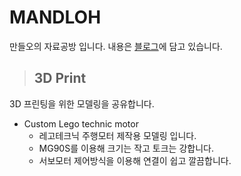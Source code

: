 # MANDLOH
만들오의 자료공방 입니다.
내용은 [블로그]에 담고 있습니다. 

> ## 3D Print
3D 프린팅을 위한 모델링을 공유합니다.  

* Custom Lego technic motor
  - 레고테크닉 주행모터 제작용 모델링 입니다.  
  - MG90S를 이용해 크기는 작고 토크는 강합니다.
  - 서보모터 제어방식을 이용해 연결이 쉽고 깔끔합니다.

[블로그]:  https://mandloh.tistory.com
